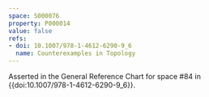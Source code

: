```yaml
---
space: S000076
property: P000014
value: false
refs:
- doi: 10.1007/978-1-4612-6290-9_6
  name: Counterexamples in Topology
---
```


Asserted in the General Reference Chart for space #84 in
{{doi:10.1007/978-1-4612-6290-9_6}}.
